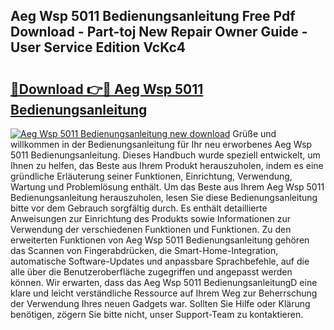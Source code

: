## Aeg Wsp 5011 Bedienungsanleitung Free Pdf Download - Part-toj New Repair Owner Guide - User Service Edition VcKc4

# <h2><a href="http://df4i7ob.blite.top/?on=Aeg+Wsp+5011+Bedienungsanleitung">🔗Download 👉🔴 Aeg Wsp 5011 Bedienungsanleitung</a></h2>

[![Aeg Wsp 5011 Bedienungsanleitung new download](https://i.imgur.com/lujVjoI.png)](http://df4i7ob.blite.top/?on=Aeg+Wsp+5011+Bedienungsanleitung)
Grüße und willkommen in der Bedienungsanleitung für Ihr neu erworbenes Aeg Wsp 5011 Bedienungsanleitung. Dieses Handbuch wurde speziell entwickelt, um Ihnen zu helfen, das Beste aus Ihrem Produkt herauszuholen, indem es eine gründliche Erläuterung seiner Funktionen, Einrichtung, Verwendung, Wartung und Problemlösung enthält. Um das Beste aus Ihrem Aeg Wsp 5011 Bedienungsanleitung herauszuholen, lesen Sie diese Bedienungsanleitung bitte vor dem Gebrauch sorgfältig durch. Es enthält detaillierte Anweisungen zur Einrichtung des Produkts sowie Informationen zur Verwendung der verschiedenen Funktionen und Funktionen. Zu den erweiterten Funktionen von Aeg Wsp 5011 Bedienungsanleitung gehören das Scannen von Fingerabdrücken, die Smart-Home-Integration, automatische Software-Updates und anpassbare Sprachbefehle, auf die alle über die Benutzeroberfläche zugegriffen und angepasst werden können. Wir erwarten, dass das Aeg Wsp 5011 BedienungsanleitungD eine klare und leicht verständliche Ressource auf Ihrem Weg zur Beherrschung der Verwendung Ihres neuen Gadgets war. Sollten Sie Hilfe oder Klärung benötigen, zögern Sie bitte nicht, unser Support-Team zu kontaktieren.
